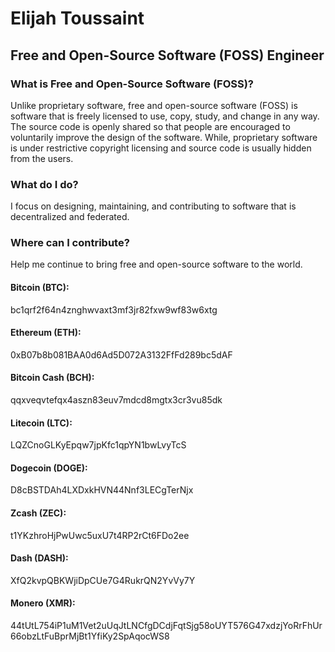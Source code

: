# Elijah Toussaint
## Free and Open-Source Software (FOSS) Engineer

### What is Free and Open-Source Software (FOSS)?
Unlike proprietary software, free and open-source software (FOSS) is software that is freely licensed to use, copy, study, and change in any way. The source code is openly shared so that people are encouraged to voluntarily improve the design of the software. While, proprietary software is under restrictive copyright licensing and source code is usually hidden from the users.

### What do I do?
I focus on designing, maintaining, and contributing to software that is decentralized and federated.

### Where can I contribute?
Help me continue to bring free and open-source software to the world.

#### Bitcoin (BTC):
bc1qrf2f64n4znghwvaxt3mf3jr82fxw9wf83w6xtg

#### Ethereum (ETH):
0xB07b8b081BAA0d6Ad5D072A3132FfFd289bc5dAF

#### Bitcoin Cash (BCH):
qqxveqvtefqx4aszn83euv7mdcd8mgtx3cr3vu85dk

#### Litecoin (LTC):
LQZCnoGLKyEpqw7jpKfc1qpYN1bwLvyTcS

#### Dogecoin (DOGE):
D8cBSTDAh4LXDxkHVN44Nnf3LECgTerNjx

#### Zcash (ZEC):
t1YKzhroHjPwUwc5uxU7t4RP2rCt6FDo2ee

#### Dash (DASH):
XfQ2kvpQBKWjiDpCUe7G4RukrQN2YvVy7Y

#### Monero (XMR):
44tUtL754iP1uM1Vet2uUqJtLNCfgDCdjFqtSjg58oUYT576G47xdzjYoRrFhUr66obzLtFuBprMjBt1YfiKy2SpAqocWS8
